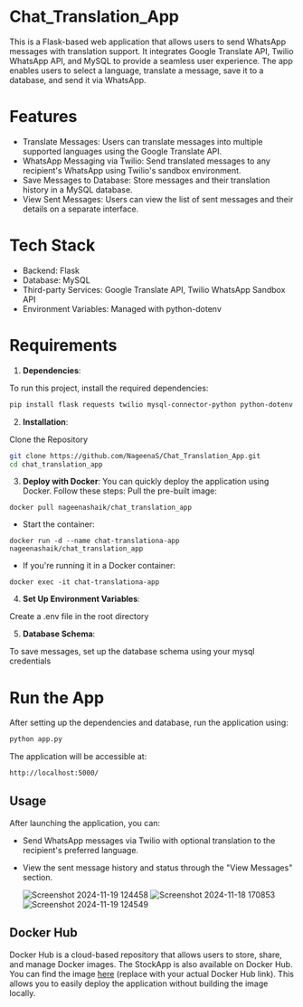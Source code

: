 # Chat_Translation_App

This is a Flask-based web application that allows users to send WhatsApp messages with translation support. It integrates Google Translate API, Twilio WhatsApp API, and MySQL to provide a seamless user experience. The app enables users to select a language, translate a message, save it to a database, and send it via WhatsApp.

# Features
- Translate Messages: Users can translate messages into multiple supported languages using the Google Translate API.
- WhatsApp Messaging via Twilio: Send translated messages to any recipient's WhatsApp using Twilio's sandbox environment.
- Save Messages to Database: Store messages and their translation history in a MySQL database.
- View Sent Messages: Users can view the list of sent messages and their details on a separate interface.

# Tech Stack
- Backend: Flask
- Database: MySQL
- Third-party Services: Google Translate API, Twilio WhatsApp Sandbox API
- Environment Variables: Managed with python-dotenv
  
# Requirements
1. **Dependencies**:

To run this project, install the required dependencies:
```bash
pip install flask requests twilio mysql-connector-python python-dotenv
```
2. **Installation**:
   
Clone the Repository
```bash
git clone https://github.com/NageenaS/Chat_Translation_App.git
cd chat_translation_app
```
3. **Deploy with Docker**:
You can quickly deploy the application using Docker. Follow these steps:
Pull the pre-built image:
```
docker pull nageenashaik/chat_translation_app
```
- Start the container:
```
docker run -d --name chat-translationa-app nageenashaik/chat_translation_app
```
- If you're running it in a Docker container:
```
docker exec -it chat-translationa-app 
```

4. **Set Up Environment Variables**:
   
Create a .env file in the root directory

5. **Database Schema**:

To save messages, set up the database schema using your mysql credentials

# Run the App
After setting up the dependencies and database, run the application using:

```bash
python app.py
```
The application will be accessible at:
```bash
http://localhost:5000/
```

## Usage

After launching the application, you can:

- Send WhatsApp messages via Twilio with optional translation to the recipient's preferred language.
- View the sent message history and status through the "View Messages" section.

  ![Screenshot 2024-11-19 124458](https://github.com/user-attachments/assets/f29de288-eac8-41c7-a89f-a052e03027a1)
  ![Screenshot 2024-11-18 170853](https://github.com/user-attachments/assets/9ec42476-08cf-4437-a6bf-0b71f604bd09)
  ![Screenshot 2024-11-19 124549](https://github.com/user-attachments/assets/9475f32e-4d84-45ed-9f13-5da11895a591)


## Docker Hub
Docker Hub is a cloud-based repository that allows users to store, share, and manage Docker images. The StockApp is also available on Docker Hub. 
You can find the image [here](https://hub.docker.com/r/nageenashaik/chat_translation_app) (replace with your actual Docker Hub link). This allows you to easily deploy the application without building the image locally.



